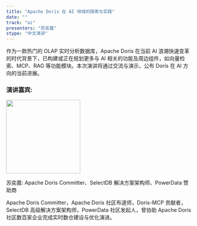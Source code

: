 ```yaml
---
title: "Apache Doris 在 AI 领域的探索与实践"
date: ""
track: "ai"
presenters: "苏奕嘉"
stype: "中文演讲"
---
```


作为一款热门的 OLAP 实时分析数据库，Apache Doris 在当前 AI 浪潮快速变革的时代背景下，已构建或正在规划更多与 AI 相关的功能及周边组件，如向量检索、MCP、RAG 等功能模块。本次演讲将通过交流与演示，公布 Doris 在 AI 方向的当前进展。

### 演讲嘉宾:

<img src="https://sessionize.com/image/1981-400o400o1-f1uzig8BfwgdT1ND56ZmkU.jpg" width="200" />

苏奕嘉: Apache Doris Committer、SelectDB 解决方案架构师、PowerData 赞助商

Apache Doris Committer，Apache Doris 社区布道师，Doris-MCP 贡献者，SelectDB 高级解决方案架构师，PowerData 社区发起人，曾协助 Apache Doris 社区数百家企业完成实时数仓建设与优化演进。